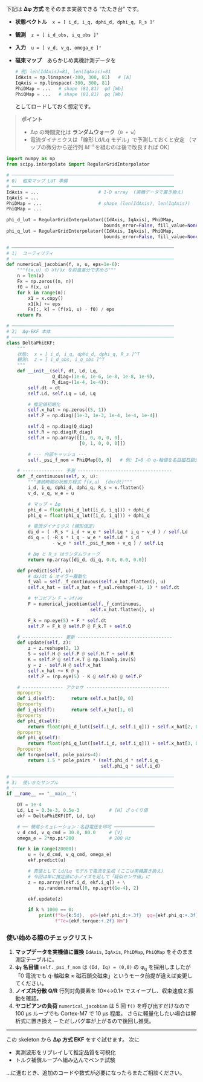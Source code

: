 下記は **Δφ 方式** をそのまま実装できる “たたき台” です。

* **状態ベクトル** `x = [ i_d, i_q, dphi_d, dphi_q, R_s ]ᵀ`
* **観測** `z = [ i_d_obs, i_q_obs ]ᵀ`
* **入力** `u = [ v_d, v_q, omega_e ]ᵀ`
* **磁束マップ** あらかじめ実機計測データを

  ```python
  # 例）len(IdAxis)=81, len(IqAxis)=81
  IdAxis = np.linspace(-300, 300, 81)   # [A]
  IqAxis = np.linspace(-300, 300, 81)
  PhiDMap = ...   # shape (81,81)  φd [Wb]
  PhiQMap = ...   # shape (81,81)  φq [Wb]
  ```

  としてロードしておく想定です。

> **ポイント**
>
> * Δφ の時間変化は **ランダムウォーク**（`0 + w`）
> * 電流ダイナミクスは「線形 Ld/Lq モデル」で予測しておくと安定
>   （マップの微分から逆行列 *M⁻¹* を組むのは後で改良すれば OK）

```python
import numpy as np
from scipy.interpolate import RegularGridInterpolator

# ────────────────────────────────────────────────────────────
# 0)  磁束マップ LUT 準備
# ────────────────────────────────────────────────────────────
IdAxis = ...                      # 1-D array  (実機データで置き換え)
IqAxis = ...
PhiDMap = ...                     # shape (len(IdAxis), len(IqAxis))
PhiQMap = ...

phi_d_lut = RegularGridInterpolator((IdAxis, IqAxis), PhiDMap,
                                    bounds_error=False, fill_value=None)
phi_q_lut = RegularGridInterpolator((IdAxis, IqAxis), PhiQMap,
                                    bounds_error=False, fill_value=None)

# ────────────────────────────────────────────────────────────
# 1)  ユーティリティ
# ────────────────────────────────────────────────────────────
def numerical_jacobian(f, x, u, eps=1e-6):
    """f(x,u) の ∂f/∂x を前進差分で求める"""
    n = len(x)
    Fx = np.zeros((n, n))
    f0 = f(x, u)
    for k in range(n):
        x1 = x.copy()
        x1[k] += eps
        Fx[:, k] = (f(x1, u) - f0) / eps
    return Fx

# ────────────────────────────────────────────────────────────
# 2)  Δφ-EKF 本体
# ────────────────────────────────────────────────────────────
class DeltaPhiEKF:
    """
    状態:  x = [ i_d, i_q, dphi_d, dphi_q, R_s ]^T
    観測:  z = [ i_d_obs, i_q_obs ]^T
    """
    def __init__(self, dt, Ld, Lq,
                 Q_diag=(1e-6, 1e-6, 1e-8, 1e-8, 1e-9),
                 R_diag=(1e-4, 1e-4)):
        self.dt = dt
        self.Ld, self.Lq = Ld, Lq

        # 推定値初期化
        self.x_hat = np.zeros((5, 1))
        self.P = np.diag([1e-3, 1e-3, 1e-4, 1e-4, 1e-4])

        self.Q = np.diag(Q_diag)
        self.R = np.diag(R_diag)
        self.H = np.array([[1, 0, 0, 0, 0],
                           [0, 1, 0, 0, 0]])

        # --- 内部キャッシュ ---
        self._psi_f_nom = PhiQMap[0, 0]   # 例: I=0 の q-軸値を名目磁石鎖交磁束とみなす

    # --------------- 予測 -----------------------------------
    def _f_continuous(self, x, u):
        """連続時間の状態方程式 f(x,u)  (dx/dt)"""
        i_d, i_q, dphi_d, dphi_q, R_s = x.flatten()
        v_d, v_q, w_e = u

        # マップ + Δφ
        phi_d = float(phi_d_lut([i_d, i_q])) + dphi_d
        phi_q = float(phi_q_lut([i_d, i_q])) + dphi_q

        # 電流ダイナミクス (線形仮定)
        di_d = ( -R_s * i_d + w_e * self.Lq * i_q + v_d ) / self.Ld
        di_q = ( -R_s * i_q - w_e * self.Ld * i_d
                 - w_e * self._psi_f_nom + v_q ) / self.Lq

        # Δφ と R_s はランダムウォーク
        return np.array([di_d, di_q, 0.0, 0.0, 0.0])

    def predict(self, u):
        # dx/dt & オイラー離散化
        f_val = self._f_continuous(self.x_hat.flatten(), u)
        self.x_hat = self.x_hat + f_val.reshape(-1, 1) * self.dt

        # ヤコビアン F ≈ ∂f/∂x
        F = numerical_jacobian(self._f_continuous,
                               self.x_hat.flatten(), u)

        F_k = np.eye(5) + F * self.dt
        self.P = F_k @ self.P @ F_k.T + self.Q

    # --------------- 更新 -----------------------------------
    def update(self, z):
        z = z.reshape(2, 1)
        S = self.H @ self.P @ self.H.T + self.R
        K = self.P @ self.H.T @ np.linalg.inv(S)
        y = z - self.H @ self.x_hat
        self.x_hat += K @ y
        self.P = (np.eye(5) - K @ self.H) @ self.P

    # --------------- アクセサ -------------------------------
    @property
    def i_d(self):      return self.x_hat[0, 0]
    @property
    def i_q(self):      return self.x_hat[1, 0]
    @property
    def phi_d(self):
        return float(phi_d_lut([self.i_d, self.i_q])) + self.x_hat[2, 0]
    @property
    def phi_q(self):
        return float(phi_q_lut([self.i_d, self.i_q])) + self.x_hat[3, 0]
    @property
    def torque(self, pole_pairs=4):
        return 1.5 * pole_pairs * (self.phi_d * self.i_q -
                                   self.phi_q * self.i_d)

# ────────────────────────────────────────────────────────────
# 3)  使いかたサンプル
# ────────────────────────────────────────────────────────────
if __name__ == "__main__":

    DT = 1e-4
    Ld, Lq = 0.3e-3, 0.5e-3           # [H] ざっくり値
    ekf = DeltaPhiEKF(DT, Ld, Lq)

    # ── 簡易シミュレーション：名目電圧を印可 ───────────────
    v_d_cmd, v_q_cmd = 30.0, 80.0     # [V]
    omega_e = 2*np.pi*200             # 200 Hz

    for k in range(20000):
        u = (v_d_cmd, v_q_cmd, omega_e)
        ekf.predict(u)

        # 真値として Ld/Lq モデルで電流を生成 (ここは実機置き換え)
        # 今回は単に推定値に小ノイズを足して「疑似センサ値」に
        z = np.array([ekf.i_d, ekf.i_q]) + \
            np.random.normal(0, np.sqrt(1e-4), 2)

        ekf.update(z)

        if k % 1000 == 0:
            print(f"k={k:5d},  φd={ekf.phi_d:+.3f}  φq={ekf.phi_q:+.3f}  "
                  f"Te={ekf.torque:+.2f} Nm")

```

### 使い始める際のチェックリスト

1. **マップデータを実機値に置換**
   `IdAxis`, `IqAxis`, `PhiDMap`, `PhiQMap` をそのまま測定テーブルに。
2. **ψ<sub>f</sub> 名目値**
   `self._psi_f_nom` は `(Id, Iq) = (0,0)` の φ<sub>q</sub> を採用しましたが
   「0 電流でも q-軸磁束 ≈ 磁石鎖交磁束」というモータ前提が違えば変更してください。
3. **ノイズ共分散 Q/R**
   行列対角要素を 10×↔0.1× でスイープし、収束速度と振動を確認。
4. **ヤコビアンの負荷**
   `numerical_jacobian` は 5 回 `f()` を呼び出すだけなので
   100 µs ループでも Cortex-M7 で 10 µs 程度。
   さらに軽量化したい場合は解析式に置き換え ─ ただしバグ率が上がるので後回し推奨。

---

この skeleton から **Δφ 方式 EKF** をすぐ試せます。
次に

* 実測波形をリプレイして推定品質を可視化
* トルク補償ループへ組み込んでベンチ試験

…に進むとき、追加のコードや数式が必要になったらまたご相談ください。
